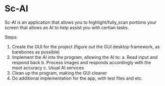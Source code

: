 # Sc-AI

Sc-AI is an application that allows you to highlight/fully_scan portions your screen that allows an AI to help assist you with certian tasks.

Steps:
1. Create the GUI for the project (figure out the GUI desktop framework, as barebones as possible)
2. Implement the AI into the program, allowing the AI to:
    a. Read input and respond back
    b. Process images and responds accordingly with the msot accuracy
    c. Usual AI services
3. Clean up the program, making the GUI cleaner
4. Do additional implementation for the app, with test files and etc.